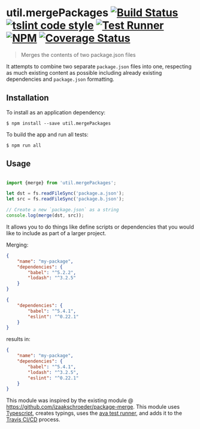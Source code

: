 # util.mergePackages [![Build Status](https://travis-ci.org/jmquigley/util.mergePackage.svg?branch=master)](https://travis-ci.org/jmquigley/util.mergePackage) [![tslint code style](https://img.shields.io/badge/code_style-TSlint-5ed9c7.svg)](https://palantir.github.io/tslint/) [![Test Runner](https://img.shields.io/badge/testing-ava-blue.svg)](https://github.com/avajs/ava) [![NPM](https://img.shields.io/npm/v/util.mergePackage.svg)](https://www.npmjs.com/package/util.mergePackage) [![Coverage Status](https://coveralls.io/repos/github/jmquigley/util.mergePackage/badge.svg?branch=master)](https://coveralls.io/github/jmquigley/util.mergePackage?branch=master)

> Merges the contents of two package.json files

It attempts to combine two separate `package.json` files into one, respecting as much existing content as possible including already existing dependencies and `package.json` formatting.


## Installation

To install as an application dependency:
```
$ npm install --save util.mergePackages
```

To build the app and run all tests:
```
$ npm run all
```


## Usage

```javascript

import {merge} from 'util.mergePackages';

let dst = fs.readFileSync('package.a.json');
let src = fs.readFileSync('package.b.json');

// Create a new `package.json` as a string
console.log(merge(dst, src));
```

It allows you to do things like define scripts or dependencies that you would like to include as part of a larger project.

Merging:

```json
{
    "name": "my-package",
    "dependencies": {
        "babel": "^5.2.2",
        "lodash": "^3.2.5"
    }
}
```

```json
{
    "dependencies": {
        "babel": "^5.4.1",
        "eslint": "^0.22.1"
    }
}
```

results in:

```json
{
    "name": "my-package",
    "dependencies": {
        "babel": "^5.4.1",
        "lodash": "^3.2.5",
        "eslint": "^0.22.1"
    }
}
```

This module was inspired by the existing module @ https://github.com/izaakschroeder/package-merge.  This module uses [Typescript](https://www.typescriptlang.org/), creates typings, uses the [ava test runner](https://github.com/avajs/ava), and adds it to the [Travis CI/CD](https://travis-ci.org/) process.
